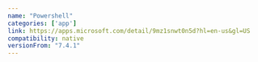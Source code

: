 ```yaml
---
name: "Powershell"
categories: ['app']
link: https://apps.microsoft.com/detail/9mz1snwt0n5d?hl=en-us&gl=US
compatibility: native
versionFrom: "7.4.1"
---
```


